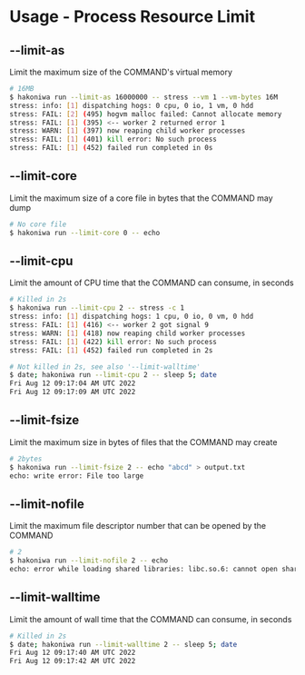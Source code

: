 # Usage - Process Resource Limit


## --limit-as

Limit the maximum size of the COMMAND's virtual memory

```sh
# 16MB
$ hakoniwa run --limit-as 16000000 -- stress --vm 1 --vm-bytes 16M
stress: info: [1] dispatching hogs: 0 cpu, 0 io, 1 vm, 0 hdd
stress: FAIL: [2] (495) hogvm malloc failed: Cannot allocate memory
stress: FAIL: [1] (395) <-- worker 2 returned error 1
stress: WARN: [1] (397) now reaping child worker processes
stress: FAIL: [1] (401) kill error: No such process
stress: FAIL: [1] (452) failed run completed in 0s
```


## --limit-core

Limit the maximum size of a core file in bytes that the COMMAND may dump

```sh
# No core file
$ hakoniwa run --limit-core 0 -- echo
```


## --limit-cpu

Limit the amount of CPU time that the COMMAND can consume, in seconds

```sh
# Killed in 2s
$ hakoniwa run --limit-cpu 2 -- stress -c 1
stress: info: [1] dispatching hogs: 1 cpu, 0 io, 0 vm, 0 hdd
stress: FAIL: [1] (416) <-- worker 2 got signal 9
stress: WARN: [1] (418) now reaping child worker processes
stress: FAIL: [1] (422) kill error: No such process
stress: FAIL: [1] (452) failed run completed in 2s

# Not killed in 2s, see also '--limit-walltime'
$ date; hakoniwa run --limit-cpu 2 -- sleep 5; date
Fri Aug 12 09:17:04 AM UTC 2022
Fri Aug 12 09:17:09 AM UTC 2022
```


## --limit-fsize

Limit the maximum size in bytes of files that the COMMAND may create

```sh
# 2bytes
$ hakoniwa run --limit-fsize 2 -- echo "abcd" > output.txt
echo: write error: File too large
```


## --limit-nofile

Limit the maximum file descriptor number that can be opened by the COMMAND

```sh
# 2
$ hakoniwa run --limit-nofile 2 -- echo
echo: error while loading shared libraries: libc.so.6: cannot open shared object file: Error 24
```


## --limit-walltime

Limit the amount of wall time that the COMMAND can consume, in seconds

```sh
# Killed in 2s
$ date; hakoniwa run --limit-walltime 2 -- sleep 5; date
Fri Aug 12 09:17:40 AM UTC 2022
Fri Aug 12 09:17:42 AM UTC 2022
```

